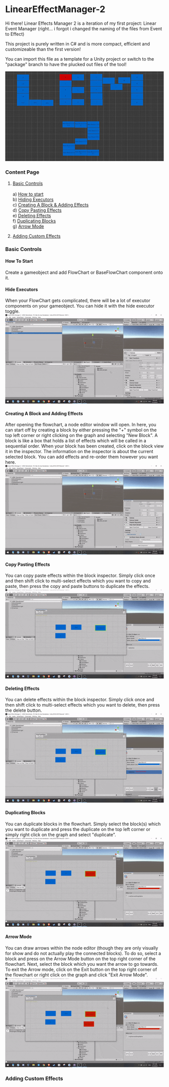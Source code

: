 # LinearEffectManager-2
 
Hi there! Linear Effects Manager 2 is a iteration of my first project: Linear Event Manager (right... i forgot i changed the naming of the files from Event to Effect)

This project is purely written in C# and is more compact, efficient and customizeable than the first version!

You can import this file as a template for a Unity project or switch to the "package" branch to have the plucked out files of the tool!

<img src="https://raw.githubusercontent.com/bestcolour/site/master/public/Resources/LEM/Title.jpg"></img>


### Content Page
1. [Basic Controls](#basic-controls)	
			<br/>a) [How to start](#how-to-start) 
			<br/>b) [Hiding Executors](#hide-executors) 
			<br/>c) [Creating A Block & Adding Effects](#creating-a-block-and-adding-effects) 
			<br/>d) [Copy Pasting Effects](#copy-pasting-effects) 
			<br/>e) [Deleting Effects](#deleting-effects) 
			<br/>f) [Duplicating Blocks](#duplicating-blocks) 
			<br/>g) [Arrow Mode](#arrow-mode) 



2. [Adding Custom Effects](#adding-custom-effects)




### Basic Controls
#### How To Start
Create a gameobject and add FlowChart or BaseFlowChart component onto it. 

#### Hide Executors
When your FlowChart gets complicated, there will be a lot of executor components on your gameobject. You can hide it with the hide executor toggle.
<br/><img src="https://raw.githubusercontent.com/bestcolour/site/master/public/Resources/LEM/HideExecutors.gif"></img>

#### Creating A Block and Adding Effects
After opening the flowchart, a node editor window will open. In here, you can start off by creating a block by either pressing the "+" symbol on the top left corner or right clicking on the graph and selecting "New Block". A block is like a box that holds a list of effects which will be called in a sequential order. When your block has been created, click on the block view it in the inspector. The information on the inspector is about the current selected block. You can add effects and re-order them however you want here.
<br/><img src="https://raw.githubusercontent.com/bestcolour/site/master/public/Resources/LEM/CreatingNewBlock.gif"></img>

#### Copy Pasting Effects
You can copy paste effects within the block inspector. Simply click once and then shift click to multi-select effects which you want to copy and paste, then press the copy and paste buttons to duplicate the effects.
<br/><img src="https://raw.githubusercontent.com/bestcolour/site/master/public/Resources/LEM/CopyPastingEffect.gif"></img>


#### Deleting Effects
You can delete effects within the block inspector. Simply click once and then shift click to multi-select effects which you want to delete, then press the delete button.
<br/><img src="https://raw.githubusercontent.com/bestcolour/site/master/public/Resources/LEM/DeletingEffects.gif"></img>

#### Duplicating Blocks
You can duplicate blocks in the flowchart. Simply select the block(s) which you want to duplicate and press the duplicate on the top left corner or simply right click on the graph and select "duplicate".
<br/><img src="https://raw.githubusercontent.com/bestcolour/site/master/public/Resources/LEM/DuplicatingBlocks.gif"></img>

#### Arrow Mode
You can draw arrows within the node editor (though they are only visually for show and do not actually play the connected blocks). To do so, select a block and press on the Arrow Mode button on the top right corner of the flowchart. Next, select the block which you want the arrow to go towards. To exit the Arrow mode, click on the Exit button on the top right corner of the flowchart or right click on the graph and click "Exit Arrow Mode".
<br/><img src="https://raw.githubusercontent.com/bestcolour/site/master/public/Resources/LEM/ArrowMode.gif"></img>




### Adding Custom Effects


